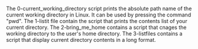 The 0-current_working_directory script prints the absolute path name of the current working directory in Linux. It can be used by pressing the command "pwd".
The 1-listit file contain the script that prints the contents list of your current directory.
The 2-bring_me_home contains a script that cnages the working directory to the user's home directory.
The 3-listfiles contains a script that display current directory contents in a long format.